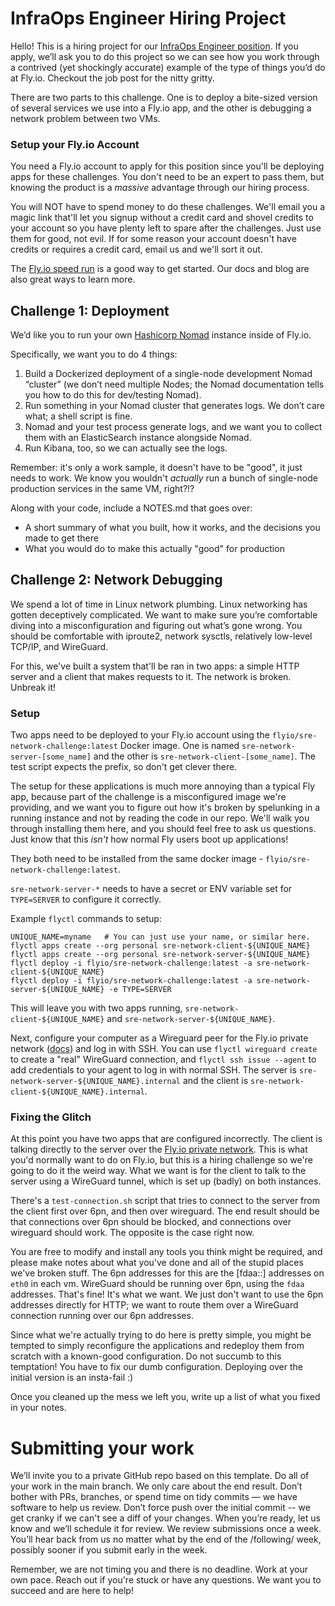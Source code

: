 # InfraOps Engineer Hiring Project

Hello! This is a hiring project for our [InfraOps Engineer position](https://fly.io/jobs/change-me/). If you apply, we’ll ask you to do this project so we can see how you work through a contrived (yet shockingly accurate) example of the type of things you’d do at Fly.io. Checkout the job post for the nitty gritty.

There are two parts to this challenge. One is to deploy a bite-sized version of several services we use into a Fly.io app, and the other is debugging a network problem between two VMs.

### Setup your Fly.io Account

You need a Fly.io account to apply for this position since you'll be deploying apps for these challenges. You don't need to be an expert to pass them, but knowing the product is a _massive_ advantage through our hiring process.

You will NOT have to spend money to do these challenges. We'll email you a magic link that'll let you signup without a credit card and shovel credits to your account so you have plenty left to spare after the challenges. Just use them for good, not evil. If for some reason your account doesn't have credits or requires a credit card, email us and we'll sort it out.

The [Fly.io speed run](https://fly.io/docs/speedrun/) is a good way to get started. Our docs and blog are also great ways to learn more.

## Challenge 1: Deployment

We’d like you to run your own [Hashicorp Nomad](https://nomadproject.io) instance inside of Fly.io.

Specifically, we want you to do 4 things:
1. Build a Dockerized deployment of a single-node development Nomad “cluster” (we don’t need multiple Nodes; the Nomad documentation tells you how to do this for dev/testing Nomad).
2. Run something in your Nomad cluster that generates logs. We don’t care what; a shell script is fine. 
3. Nomad and your test process generate logs, and we want you to collect them with an ElasticSearch instance alongside Nomad.
4. Run Kibana, too, so we can actually see the logs.

Remember: it's only a work sample, it doesn't have to be "good", it just needs to work. We know you wouldn't _actually_ run a bunch of single-node production services in the same VM, right?!? 

Along with your code, include a NOTES.md that goes over:
- A short summary of what you built, how it works, and the decisions you made to get there
- What you would do to make this actually "good" for production

## Challenge 2: Network Debugging

We spend a lot of time in Linux network plumbing. Linux networking has gotten deceptively complicated. We want to make sure you’re comfortable diving into a misconfiguration and figuring out what’s gone wrong. You should be comfortable with iproute2, network sysctls, relatively low-level TCP/IP, and WireGuard. 

For this, we've built a system that'll be ran in two apps: a simple HTTP server and a client that makes requests to it. The network is broken. Unbreak it! 

### Setup

Two apps need to be deployed to your Fly.io account using the `flyio/sre-network-challenge:latest` Docker image. One is named `sre-network-server-[some_name]` and the other is `sre-network-client-[some_name]`. The test script expects the prefix, so don't get clever there. 

The setup for these applications is much more annoying than a typical Fly app, because part of the challenge is a misconfigured image we're providing, and we want you to figure out how it's broken by spelunking in a running instance and not by reading the code in our repo. We'll walk you through installing them here, and you should feel free to ask us questions. Just know that this *isn't* how normal Fly users boot up applications!

They both need to be installed from the same docker image - `flyio/sre-network-challenge:latest`. 

`sre-network-server-*` needs to have a secret or ENV variable set for `TYPE=SERVER` to configure it correctly.

Example `flyctl` commands to setup:

```
UNIQUE_NAME=myname   # You can just use your name, or similar here.
flyctl apps create --org personal sre-network-client-${UNIQUE_NAME} 
flyctl apps create --org personal sre-network-server-${UNIQUE_NAME} 
flyctl deploy -i flyio/sre-network-challenge:latest -a sre-network-client-${UNIQUE_NAME}
flyctl deploy -i flyio/sre-network-challenge:latest -a sre-network-server-${UNIQUE_NAME} -e TYPE=SERVER
```

This will leave you with two apps running, `sre-network-client-${UNIQUE_NAME}` and `sre-network-server-${UNIQUE_NAME}`.

Next, configure your computer as a Wireguard peer for the Fly.io private network ([docs](https://fly.io/docs/reference/private-networking/#private-network-vpn)) and log in with SSH. You can use `flyctl wireguard create` to create a "real" WireGuard connection, and `flyctl ssh issue --agent` to add credentials to your agent to log in with normal SSH. The server is `sre-network-server-${UNIQUE_NAME}.internal` and the client is `sre-network-client-${UNIQUE_NAME}.internal`.

### Fixing the Glitch

At this point you have two apps that are configured incorrectly. The client is talking directly to the server over the [Fly.io private network](https://fly.io/docs/reference/private-networking/). This is what you'd normally want to do on Fly.io, but this is a hiring challenge so we're going to do it the weird way. What we want is for the client to talk to the server using a WireGuard tunnel, which is set up (badly) on both instances.

There's a `test-connection.sh` script that tries to connect to the server from the client first over 6pn, and then over wireguard. The end result should be that connections over 6pn should be blocked, and connections over wireguard should work.  The opposite is the case right now.

You are free to modify and install any tools you think might be required, and please make notes about what you've done and all of the stupid places we've broken stuff.
The 6pn addresses for this are the [fdaa::] addresses on `eth0` in each vm. 
WireGuard should be running over 6pn, using the `fdaa` addresses. That's fine! It's what we want. We just don't want to use the 6pn addresses directly for HTTP; we want to route them over a WireGuard connection running over our 6pn addresses.

Since what we're actually trying to do here is pretty simple, you might be tempted to simply reconfigure the applications and redeploy them from scratch with a known-good configuration. Do not succumb to this temptation! You have to fix our dumb configuration. Deploying over the initial version is an insta-fail :)

Once you cleaned up the mess we left you, write up a list of what you fixed in your notes.

# Submitting your work

We’ll invite you to a private GitHub repo based on this template. Do all of your work in the main branch. We only care about the end result. Don’t bother with PRs, branches, or spend time on tidy commits — we have software to help us review. Don’t force push over the initial commit -- we get cranky if we can't see a diff of your changes. When you’re ready, let us know and we’ll schedule it for review. We review submissions once a week. You’ll hear back from us no matter what by the end of the /following/ week, possibly sooner if you submit early in the week.

Remember, we are not timing you and there is no deadline. Work at your own pace. Reach out if you're stuck or have any questions. We want you to succeed and are here to help!
